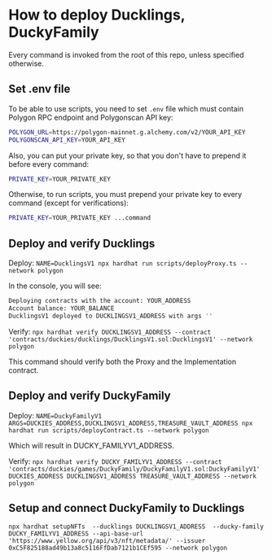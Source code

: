 # How to deploy Ducklings, DuckyFamily

Every command is invoked from the root of this repo, unless specified otherwise.

## Set .env file

To be able to use scripts, you need to set `.env` file which must contain Polygon RPC endpoint and Polygonscan API key:

```bash
POLYGON_URL=https://polygon-mainnet.g.alchemy.com/v2/YOUR_API_KEY
POLYGONSCAN_API_KEY=YOUR_API_KEY
```

Also, you can put your private key, so that you don't have to prepend it before every command:

```bash
PRIVATE_KEY=YOUR_PRIVATE_KEY
```

Otherwise, to run scripts, you must prepend your private key to every command (except for verifications):

```bash
PRIVATE_KEY=YOUR_PRIVATE_KEY ...command
```

## Deploy and verify Ducklings

Deploy:
`NAME=DucklingsV1 npx hardhat run scripts/deployProxy.ts --network polygon`

In the console, you will see:

```sh
Deploying contracts with the account: YOUR_ADDRESS
Account balance: YOUR_BALANCE
DucklingsV1 deployed to DUCKLINGSV1_ADDRESS with args ''
```

Verify:
`npx hardhat verify DUCKLINGSV1_ADDRESS --contract 'contracts/duckies/ducklings/DucklingsV1.sol:DucklingsV1' --network polygon`

This command should verify both the Proxy and the Implementation contract.

## Deploy and verify DuckyFamily

Deploy:
`NAME=DuckyFamilyV1 ARGS=DUCKIES_ADDRESS,DUCKLINGSV1_ADDRESS,TREASURE_VAULT_ADDRESS npx hardhat run scripts/deployContract.ts --network polygon`

Which will result in DUCKY_FAMILYV1_ADDRESS.

Verify:
`npx hardhat verify DUCKY_FAMILYV1_ADDRESS --contract 'contracts/duckies/games/DuckyFamily/DuckyFamilyV1.sol:DuckyFamilyV1' DUCKIES_ADDRESS DUCKLINGSV1_ADDRESS TREASURE_VAULT_ADDRESS --network polygon`

## Setup and connect DuckyFamily to Ducklings

`npx hardhat setupNFTs  --ducklings DUCKLINGSV1_ADDRESS  --ducky-family DUCKY_FAMILYV1_ADDRESS --api-base-url 'https://www.yellow.org/api/v3/nft/metadata/' --issuer 0xC5F825188ad49b13a8c5116FfDab7121b1CEf595 --network polygon`
